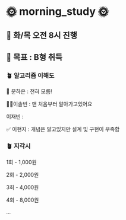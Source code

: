 # 🌞 morning_study 🌞


## 🌻 화/목 오전 8시 진행
## 🌻 목표 : B형 취득

### 🪴 알고리즘 이해도
🌱 문하은 : 전혀 모름!

🚶‍♀️이솔빈 : 맨 처음부터 알아가고있어요

이재빈 :

✅ 이현지 : 개념은 알고있지만 설계 및 구현이 부족함


### 🪴 지각시
1회 - 1,000원

2회 - 2,000원

3회 - 4,000원

4회 - 8,000원

...
